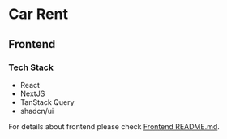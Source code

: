 # Car Rent

## Frontend

### Tech Stack

- React
- NextJS
- TanStack Query
- shadcn/ui

For details about frontend please check [Frontend README.md](./frontend/README.md).
